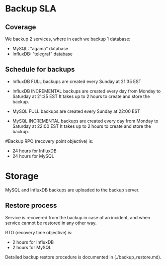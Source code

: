 # Backup SLA

## Coverage

We backup 2 services, where in each we backup 1 database:

- MySQL: "agama" database
- InfluxDB: "telegraf" database

## Schedule for backups

- InfluxDB FULL backups are created every Sunday at 21:35 EST
- InfluxDB INCREMENTAL backups are created every day from Monday to Saturday at 21:35 EST
It takes up to 2 hours to create and store the backup.

- MySQL FULL backups are created every Sunday at 22:00 EST
- MySQL INCREMENTAL backups are created every day from Monday to Saturday at 22:00 EST
It takes up to 2 hours to create and store the backup.

#Backup RPO (recovery point objective) is:
- 24 hours for InfluxDB
- 24 hours for MySQL

# Storage
MySQL and InfluxDB backups are uploaded to the backup server.

## Restore process
Service is recovered from the backup in case of an incident, and when service cannot be restored in any other way.

RTO (recovery time objective) is:
 - 2 hours for InfluxDB
 - 2 hours for MySQL

Detailed backup restore procedure is documented in (./backup_restore.md).
